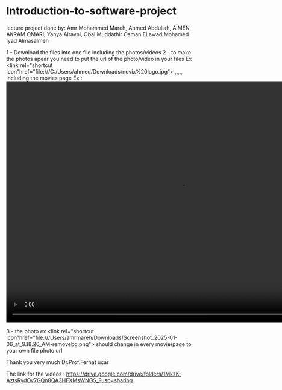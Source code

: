 # Introduction-to-software-project
lecture project done by: Amr Mohammed Mareh, Ahmed Abdullah, AÏMEN AKRAM OMARI, Yahya Alravni, Obai Muddathir Osman ELawad,Mohamed Iyad Almasalmeh
 

 
1 - Download the files into one file including the photos/videos
2 - to make the photos apear you need to put the url of the photo/video in your files Ex <link rel="shortcut icon"href="file:///C:/Users/ahmed/Downloads/novix%20logo.jpg"> ,,,,, 
including the movies page Ex : <video width="920" height="640" controls>
    <source src="file:///Users/amrmareh/Downloads/Novix/NOVIX%20TR/Sonic_the_Hedgehog_3_Official_Trailer_2024_Movie_Ben_Schwart.mp4" type="video/mp4">
    <source src="movie.ogg" type="video/ogg"> 

  3 - the photo ex <link rel="shortcut icon"href="file:///Users/amrmareh/Downloads/Screenshot_2025-01-06_at_9.18.20_AM-removebg.png"> should change in every movie/page to your own file photo url 
  
Thank you very much Dr.Prof.Ferhat uçar 

The link for the videos : https://drive.google.com/drive/folders/1MkzK-AztsRydOv7GQn8QA3HFXMsWNGS_?usp=sharing
